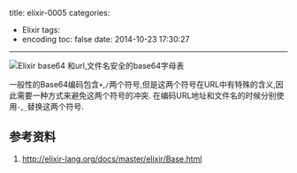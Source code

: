 title: elixir-0005
categories:
  - Elixir
tags:
  - encoding
toc: false
date: 2014-10-23 17:30:27
---

![Elixir base64 和url,文件名安全的base64字母表][1]

一般性的Base64编码包含`+`,`/`两个符号,但是这两个符号在URL中有特殊的含义,因此需要一种方式来避免这两个符号的冲突. 在编码URL地址和文件名的时候分别使用`-`,`_`替换这两个符号.

  [1]: /assets/images/AA9701C5-0427-45AF-88CE-CB0DA1183FAB.png


## 参考资料

1. http://elixir-lang.org/docs/master/elixir/Base.html